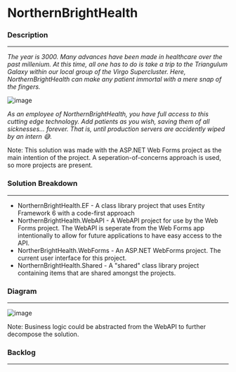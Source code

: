 <h1>NorthernBrightHealth</h1>
<h3>Description</h3>
<hr />

<em>The year is 3000. Many advances have been made in healthcare over the past millenium. At this time, all one has to do is take a trip to the Triangulum Galaxy within our local group of the Virgo Supercluster. Here, NorthernBrightHealth can make any patient immortal with a mere snap of the fingers.</em>

![image](https://user-images.githubusercontent.com/76532502/179167550-ec62fa9c-8fff-4478-982e-92d86ffb6339.png)

<em>As an employee of NorthernBrightHealth, you have full access to this cutting edge technology. Add patients as you wish, saving them of all sicknesses... forever. That is, until production servers are accidently wiped by an intern 😅.</em>

Note: This solution was made with the ASP.NET Web Forms project as the main intention of the project.
A seperation-of-concerns approach is used, so more projects are present.

<h3>Solution Breakdown</h3>
<hr />
<ul>
  <li>NorthernBrightHealth.EF - A class library project that uses Entity Framework 6 with a code-first approach</li>
  <li>NorthernBrightHealth.WebAPI - A WebAPI project for use by the Web Forms project. The WebAPI is seperate from the Web Forms app intentionally to allow for future applications to have easy access to the API.</li>
  <li>NortherBrightHealth.WebForms - An ASP.NET WebForms project. The current user interface for this project.</li>
  <li>NorthernBrightHealth.Shared - A "shared" class library project containing items that are shared amongst the projects.</li>
</ul>

<h3>Diagram</h3>
<hr />

![image](https://user-images.githubusercontent.com/76532502/179172504-f07b65a3-2df7-4ec5-80af-7e34a8fcf219.png)

Note: Business logic could be abstracted from the WebAPI to further decompose the solution.
<h3>Backlog</h3>
<hr />

